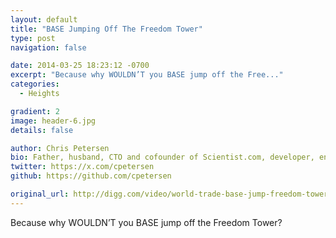 ```yaml
---
layout: default
title: "BASE Jumping Off The Freedom Tower"
type: post
navigation: false

date: 2014-03-25 18:23:12 -0700
excerpt: "Because why WOULDN’T you BASE jump off the Free..."
categories:
  - Heights

gradient: 2
image: header-6.jpg
details: false

author: Chris Petersen
bio: Father, husband, CTO and cofounder of Scientist.com, developer, entrepreneur and technologist.
twitter: https://x.com/cpetersen
github: https://github.com/cpetersen

original_url: http://digg.com/video/world-trade-base-jump-freedom-tower
---
```



Because why WOULDN’T you BASE jump off the Freedom Tower?
